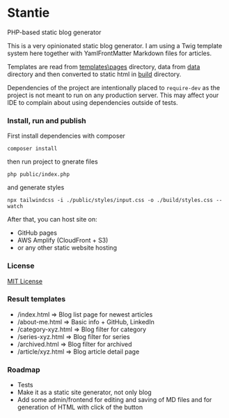 # Stantie
PHP-based static blog generator

This is a very opinionated static blog generator.
I am using a Twig template system here together with YamlFrontMatter Markdown files for articles.

Templates are read from [templates\pages](templates\pages) directory, data from [data](data) directory and then converted to static html in
[build](build) directory.

Dependencies of the project are intentionally placed to `require-dev` as the project is not meant to run on any production server.
This may affect your IDE to complain about using dependencies outside of tests.

### Install, run and publish
First install dependencies with composer
```shell
composer install
```
then run project to gnerate files
```shell
php public/index.php
```
and generate styles
```shell
npx tailwindcss -i ./public/styles/input.css -o ./build/styles.css --watch
```

After that, you can host site on:
- GitHub pages
- AWS Amplify (CloudFront + S3)
- or any other static website hosting

### License
[MIT License](LICENSE.md)

### Result templates
- /index.html => Blog list page for newest articles
- /about-me.html => Basic info + GitHub, LinkedIn
- /category-xyz.html => Blog filter for category
- /series-xyz.html => Blog filter for series
- /archived.html => Blog filter for archived
- /article/xyz.html => Blog article detail page

### Roadmap
- Tests
- Make it as a static site generator, not only blog
- Add some admin/frontend for editing and saving of MD files and for generation of HTML with click of the button
